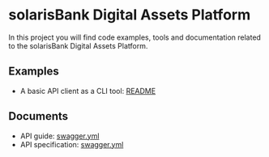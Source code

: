 # solarisBank Digital Assets Platform

In this project you will find code examples, tools and documentation related to the
solarisBank Digital Assets Platform.

## Examples

* A basic API client as a CLI tool: [README](examples/README.md)

## Documents

* API guide: [swagger.yml](docs/API_Guide.md)
* API specification: [swagger.yml](docs/swagger.yml)

